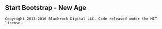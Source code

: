 ## Start Bootstrap - New Age

```
Copyright 2013-2016 Blackrock Digital LLC. Code released under the MIT license.
```


